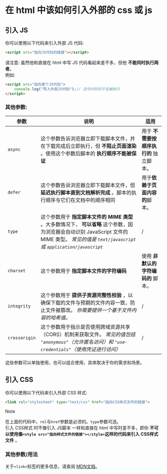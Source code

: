 # 在 html 中该如何引入外部的 css 或 js

## 引入 JS
你可以使用以下代码来引入外部 JS 代码:
```html
<script src="指向JS代码的链接"></script>
```
请注意: 虽然他和直接在 html 中写 JS 代码看起来差不多，但他 **不能同时执行两者**。  
例如:  
```html
<script src="指向某个JS代码">
    console.log("导入外部JS代码");// 这句代码将不会被执行
</script>
```
### 其他参数:
| 参数 | 说明 | 适用 |
|-----|-----|-----|
| `async` | 这个参数告诉浏览器立即下载脚本文件，并在下载完成后立即执行，但 **不阻止页面渲染** 。使用这个参数后脚本的 **执行顺序不能被保证** | 用于 **不需要按顺序执行的** 独立脚本。 |
| `defer` | 这个参数告诉浏览器立即下载脚本文件，但 **延迟执行脚本直到文档解析完成** 。脚本的执行顺序与它们在文档中的顺序相同 | 用于**依赖于页面内容的**脚本。 |
| `type` | 这个参数用于 **指定脚本文件的 MIME 类型** 。大多数情况下， **可以省略** 这个参数，因为浏览器会自动识别 JavaScript 文件的 MIME 类型。 *常见的值是 `text/javascript` 或 `application/javascript`* | / |
| `charset` | 这个参数用于 **指定脚本文件的字符编码** | 使用 **非默认的字符编码的** 脚本。 |
| `integrity` | 这个参数用于 **提供子资源完整性校验** ，以确保下载的文件与预期的文件内容一致，防止文件被篡改。 *你需要提供一个基于文件内容的哈希值。* | / |
| `crossorigin` |  这个参数用于指示是否使用跨域资源共享（CORS）机制来获取文件。 *常见的值包括 `"anonymous"`（允许匿名访问）和 `"use-credentials"`（使用凭证进行访问）* | / |

这些参数可以单独使用，也可以组合使用，具体取决于你的需求和场景。  

## 引入 CSS
你可以使用以下代码来引入外部 CSS 样式:  
```html
<link rel="stylesheet" type="text/css" href="指向CSS样式文件的链接">
```
> [!NOTE]
> 在上面的代码中，`rel`与`href`参数是必须的。`type`参数可选。  
> 引入 CSS样式 时不像引入 JS脚本 一样和直接在 html 中写时差不多，即你 **不可以使用像`<style src="指向样式文件的链接"></style>`这样的代码来引入 CSS样式文件** 。

### 其他参数/用法
关于`<link>`标签的更多信息，请查阅 [MDN文档](https://developer.mozilla.org/zh-CN/docs/Web/HTML/Element/link)。  
